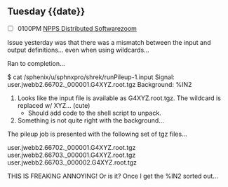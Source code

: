 ## Tuesday {{date}}

- [ ] 0100PM [NPPS Distributed Software](https://docs.google.com/document/d/1L8DAzhCwpVoRM_WptpZFKqJev4-odk4xDl5rDK6JMYs/edit#heading=h.d6jxgv7ina59)[zoom](https://bnl.zoomgov.com/j/16157150845?pwd=NXNqTi9ZWEFBKzYwRXQ5U3NXU1dBZz09)

Issue yesterday was that there was a mismatch between the input and output  definitions... even when using wildcards...

Ran to completion...

$ cat /sphenix/u/sphnxpro/shrek/runPileup-1.input
Signal: user.jwebb2.66702._000001.G4XYZ.root.tgz
Background: %IN2


1) Looks like the input file is available as G4XYZ.root.tgz.  The wildcard is replaced w/ XYZ... (cute)
	- Should add code to the shell script to unpack.
2) Something is not quite right with the background...  

The pileup job is presented with the following set of tgz files...

user.jwebb2.66702._000001.G4XYZ.root.tgz
user.jwebb2.66703._000001.G4XYZ.root.tgz
user.jwebb2.66703._000002.G4XYZ.root.tgz

THIS IS FREAKING ANNOYING!  Or is it?  Once I get the %IN2 sorted out...


